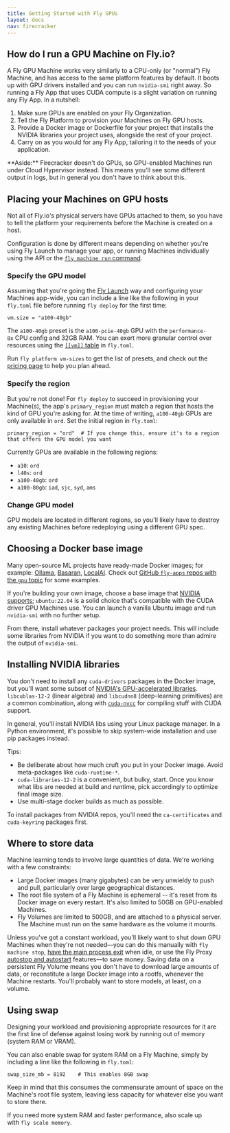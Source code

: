 ```yaml
---
title: Getting Started with Fly GPUs
layout: docs
nav: firecracker
---
```


## How do I run a GPU Machine on Fly.io?

A Fly GPU Machine works very similarly to a CPU-only (or "normal") Fly Machine, and has access to the same platform features by default. It boots up with GPU drivers installed and you can run `nvidia-smi` right away. So running a Fly App that uses CUDA compute is a slight variation on running any Fly App. In a nutshell:

1. Make sure GPUs are enabled on your Fly Organization.
1. Tell the Fly Platform to provision your Machines on Fly GPU hosts.
1. Provide a Docker image or Dockerfile for your project that installs the NVIDIA libraries your project uses, alongside the rest of your project.
1. Carry on as you would for any Fly App, tailoring it to the needs of your application.

<div class="note icon">
**Aside:** Firecracker doesn't do GPUs, so GPU-enabled Machines run under Cloud Hypervisor instead. This means you'll see some different output in logs, but in general you don't have to think about this.
</div>

## Placing your Machines on GPU hosts

Not all of Fly.io's physical servers have GPUs attached to them, so you have to tell the platform your requirements before the Machine is created on a host.

Configuration is done by different means depending on whether you're using Fly Launch to manage your app, or running Machines individually using the API or the [`fly machine run` command](/docs/machines/run/).

### Specify the GPU model

Assuming that you're going the [Fly Launch](/docs/launch/) way and configuring your Machines app-wide, you can include a line like the following in your `fly.toml` file before running `fly deploy` for the first time:

```
vm.size = "a100-40gb"
```

The `a100-40gb` preset is the `a100-pcie-40gb` GPU with the `performance-8x` CPU config and 32GB RAM. You can exert more granular control over resources using the [`[[vm]]` table](/docs/reference/configuration/#the-vm-section) in `fly.toml`.

Run `fly platform vm-sizes` to get the list of presets, and check out the [pricing page](/docs/about/pricing/#gpus-and-fly-machines) to help you plan ahead.

### Specify the region

But you're not done! For `fly deploy` to succeed in provisioning your Machine(s), the app's `primary_region` must match a region that hosts the kind of GPU you're asking for. At the time of writing, `a100-40gb` GPUs are only available in `ord`. Set the initial region in `fly.toml`:

```
primary_region = "ord"  # If you change this, ensure it's to a region that offers the GPU model you want
```

Currently GPUs are available in the following regions:

- `a10`: `ord`
- `l40s`: `ord`
- `a100-40gb`: `ord`
- `a100-80gb`: `iad`, `sjc`, `syd`, `ams`


### Change GPU model

GPU models are located in different regions, so you'll likely have to destroy any existing Machines before redeploying using a different GPU spec.


## Choosing a Docker base image

Many open-source ML projects have ready-made Docker images; for example: [Ollama](https://ollama.ai/blog/ollama-is-now-available-as-an-official-docker-image+external), [Basaran](https://github.com/hyperonym/basaran+external), [LocalAI](https://localai.io/basics/getting_started/+external). Check out [GitHub `fly-apps` repos with the `gpu` topic](https://github.com/orgs/fly-apps/repositories?q=topic%3Agpu+external) for some examples.

If you're building your own image, choose a base image that [NVIDIA supports](https://docs.nvidia.com/cuda/cuda-installation-guide-linux/index.html#system-requirements+external); `ubuntu:22.04` is a solid choice that's compatible with the CUDA driver GPU Machines use. You can launch a vanilla Ubuntu image and run `nvidia-smi` with no further setup.

From there, install whatever packages your project needs. This will include some libraries from NVIDIA if you want to do something more than admire the output of `nvidia-smi`.

## Installing NVIDIA libraries

You don't need to install any `cuda-drivers` packages in the Docker image, but you'll want some subset of [NVIDIA's GPU-accelerated libraries](https://developer.nvidia.com/gpu-accelerated-libraries+external). `libcublas-12-2` (linear algebra) and `libcudnn8` (deep-learning primitives) are a common combination, along with [`cuda-nvcc`](https://developer.nvidia.com/cuda-llvm-compiler+external) for compiling stuff with CUDA support.

In general, you'll install NVIDIA libs using your Linux package manager. In a Python environment, it's possible to skip system-wide installation and use pip packages instead.

Tips:

-  Be deliberate about how much cruft you put in your Docker image. Avoid meta-packages like `cuda-runtime-*`.
- `cuda-libraries-12-2` is a convenient, but bulky, start. Once you know what libs are needed at build and runtime, pick accordingly to optimize final image size.
- Use multi-stage docker builds as much as possible.

To install packages from NVIDIA repos, you'll need the `ca-certificates` and `cuda-keyring` packages first.

## Where to store data

Machine learning tends to involve large quantities of data. We're working with a few constraints:

- Large Docker images (many gigabytes) can be very unwieldy to push and pull, particularly over large geographical distances.
- The root file system of a Fly Machine is ephemeral -- it's reset from its Docker image on every restart. It's also limited to 50GB on GPU-enabled Machines.
- Fly Volumes are limited to 500GB, and are attached to a physical server. The Machine must run on the same hardware as the volume it mounts.

Unless you've got a constant workload, you'll likely want to shut down GPU Machines when they're not needed&mdash;you can do this manually with `fly machine stop`, [have the main process exit](/docs/launch/autostop-autostart/#apps-that-shut-down-when-idle) when idle, or use the Fly Proxy [autostop and autostart](/docs/launch/autostop-autostart/) features&mdash;to save money. Saving data on a persistent Fly Volume means you don't have to download large amounts of data, or reconstitute a large Docker image into a rootfs, whenever the Machine restarts. You'll probably want to store models, at least, on a volume.

## Using swap

Designing your workload and provisioning appropriate resources for it are the first line of defense against losing work by running out of memory (system RAM or VRAM). 

You can also enable swap for system RAM on a Fly Machine, simply by including a line like the following in `fly.toml`:

```
swap_size_mb = 8192    # This enables 8GB swap
```

Keep in mind that this consumes the commensurate amount of space on the Machine's root file system, leaving less capacity for whatever else you want to store there.

If you need more system RAM and faster performance, also scale up with `fly scale memory`.
